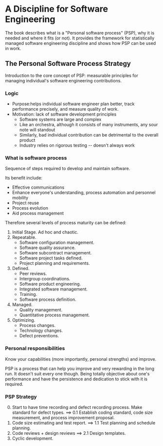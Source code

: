 # A Discipline for Software Engineering

The book describes what is a "Personal software process" (PSP), why it is needed and where it fits (or not). It provides the framework for statistically managed software engineering discipline and shows how PSP can be used in work.

## The Personal Software Process Strategy
Introduction to the core concept of PSP: measurable principles for managing individual's software engineering contributions.

### Logic
- Purpose:helps individual software engineer plan better, track performance precisely, and measure quality of work.
- Motivation: lack of software development principles
   - Software systems are large and complex
   - Like an orchestra, although it consists of many instruments, any sour note will standout
   - Similarly, bad individual contribution can be detrimental to the overall product
   - Industry relies on rigorous testing -- doesn't always work

### What is software process

Sequence of steps required to develop and maintain software.

Its benefit include:
- Effective communications
- Enhance everyone's understanding, process automation and personnel mobility
- Project reuse
- Process evolution
- Aid process management

Therefore several levels of process maturity can be defined:

1. Initial Stage. Ad hoc and chaotic.
2. Repeatable.
   - Software configuration management.
   - Software quality assurance.
   - Software subcontract management.
   - Software project tasks defined.
   - Project planning and requirements.
3. Defined.
   - Peer reviews.
   - Intergroup coordinations.
   - Software product engineering.
   - Integrated software management.
   - Training.
   - Software process definition.
4. Managed.
   - Quality management.
   - Quantitative process management.
5. Optimizing.
   - Process changes.
   - Technology changes.
   - Defect preventions.


### Personal responsibilities
Know your capabilities (more importantly, personal strengths) and improve.

PSP is a process that can help you improve and very rewarding in the long run. It doesn't suit every one though. Being totally objective about one's performance and have the persistence and dedication to stick with it is required.

### PSP Strategy
0. Start to have time recording and defect recording process. Make standard for defect types.
==> 0.1 Establish coding standard, code size measurement, and process improvement proposal.
1. Code size estimating and test report.
==> 1.1 Test planning and schedule planning.
2. Code reviews + design reviews
==> 2.1 Design templates.
3. Cyclic development.
